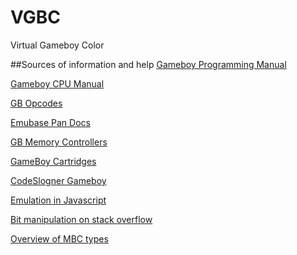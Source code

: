# VGBC
Virtual Gameboy Color

##Sources of information and help
[Gameboy Programming Manual](http://www.chrisantonellis.com/files/gameboy/gb-programming-manual.pdf)

[Gameboy CPU Manual](http://marc.rawer.de/Gameboy/Docs/GBCPUman.pdf)

[GB Opcodes](http://www.pastraiser.com/cpu/gameboy/gameboy_opcodes.html)

[Emubase Pan Docs](https://web.archive.org/web/20080208182406/http://nocash.emubase.de/pandocs.htm)

[GB Memory Controllers](http://www.reinerziegler.de/cgbmbc5.pdf)

[GameBoy Cartridges](http://fms.komkon.org/GameBoy/Tech/Carts.html)

[CodeSlogner Gameboy](http://www.codeslinger.co.uk/pages/projects/gameboy.html)

[Emulation in Javascript](http://imrannazar.com/GameBoy-Emulation-in-JavaScript:-Graphics)

[Bit manipulation on stack overflow](https://stackoverflow.com/questions/47981/how-do-you-set-clear-and-toggle-a-single-bit-in-c-c)

[Overview of MBC types](http://gbdev.gg8.se/wiki/articles/Memory_Bank_Controllers)















